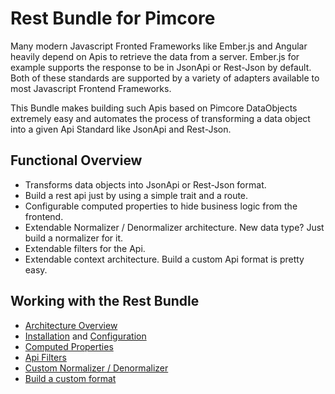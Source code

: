# Rest Bundle for Pimcore
Many modern Javascript Fronted Frameworks like Ember.js and Angular heavily 
depend on Apis to retrieve the data from a server. Ember.js for example supports
the response to be in JsonApi or Rest-Json by default. Both of these standards are supported
by a variety of adapters available to most Javascript Frontend Frameworks.

This Bundle makes building such Apis based on Pimcore DataObjects extremely easy and automates
the process of transforming a data object into a given Api Standard like JsonApi and Rest-Json.

## Functional Overview
- Transforms data objects into JsonApi or Rest-Json format.
- Build a rest api just by using a simple trait and a route.
- Configurable computed properties to hide business logic from the frontend.
- Extendable Normalizer / Denormalizer architecture. New data type? Just build a normalizer for it.
- Extendable filters for the Api.
- Extendable context architecture. Build a custom Api format is pretty easy.

## Working with the Rest Bundle
- [Architecture Overview](./doc/01_Architecture-Overview.md)
- [Installation](./doc/02_Installation.md) and [Configuration](./doc/03_Configuration.md)
- [Computed Properties](./doc/04_Computed-Properties.md)
- [Api Filters](./doc/05_Api-Filters.md)
- [Custom Normalizer / Denormalizer](./doc/06_Custom-Normalizer-Denormalizer.md)
- [Build a custom format](./doc/07_Build-a-custom-Format.md)